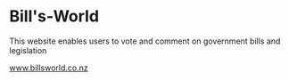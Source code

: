 # Bill's-World
This website enables users to vote and comment on government bills and legislation

www.billsworld.co.nz
